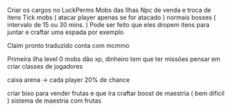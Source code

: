 Criar os cargos no LuckPerms
Mobs das Ilhas
Npc de venda e troca de itens
Tick mobs ( atacar player apenas se for atacado )
	normais
	bosses ( intervalo de 15 ou 30 mins. )
	Pode ser feito que eles dropem itens para juntar e craftar uma espada por exemplo

Claim pronto traduzido
conta com mcmmo

Primeira ilha level 0
mobs dão xp, dinheiro
tem que ter missões
pensar em criar classes de jogadores

caixa
arena -> cada player 20% de chance


criar bixo para vender frutas
e que ira craftar boost de maestria ( bem dificil )
sistema de maestria com frutas